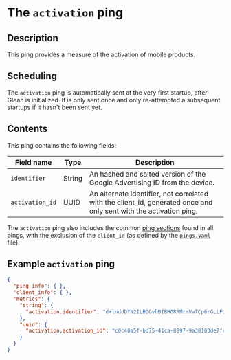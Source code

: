 # The `activation` ping

## Description
This ping provides a measure of the activation of mobile products.

## Scheduling
The `activation` ping is automatically sent at the very first startup, after Glean is initialized.
It is only sent once and only re-attempted a subsequent startups if it hasn't been sent yet.

## Contents
This ping contains the following fields:

| Field name | Type | Description |
|---|---|---|
| `identifier` | String | An hashed and salted version of the Google Advertising ID from the device. |
| `activation_id` | UUID | An alternate identifier, not correlated with the client_id, generated once and only sent with the activation ping. |

The `activation` ping also includes the common [ping sections](https://github.com/mozilla-mobile/android-components/blob/master/components/service/glean/docs/pings/pings.md#ping-sections)
found in all pings, with the exclusion of the `client_id` (as defined by the [`pings.yaml`](../app/pings.yaml) file).

## Example `activation` ping

```json
{
  "ping_info": { },
  "client_info": { },
  "metrics": {
    "string": {
      "activation.identifier": "d+lnddDYN2ILBDGvhBIBHORRMrmVwTCp6rGLLFi8SMo="
    },
    "uuid": {
      "activation.activation_id": "c0c40a5f-bd75-41ca-8097-9a38103de7fe"
    }
  }
}
```
